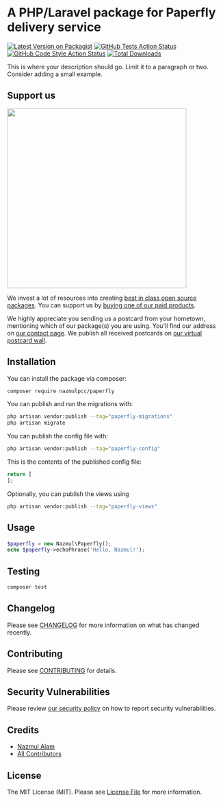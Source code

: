 # A PHP/Laravel package for Paperfly delivery service

[![Latest Version on Packagist](https://img.shields.io/packagist/v/nazmulpcc/paperfly.svg?style=flat-square)](https://packagist.org/packages/nazmulpcc/paperfly)
[![GitHub Tests Action Status](https://img.shields.io/github/actions/workflow/status/nazmulpcc/paperfly/run-tests.yml?branch=main&label=tests&style=flat-square)](https://github.com/nazmulpcc/paperfly/actions?query=workflow%3Arun-tests+branch%3Amain)
[![GitHub Code Style Action Status](https://img.shields.io/github/actions/workflow/status/nazmulpcc/paperfly/fix-php-code-style-issues.yml?branch=main&label=code%20style&style=flat-square)](https://github.com/nazmulpcc/paperfly/actions?query=workflow%3A"Fix+PHP+code+style+issues"+branch%3Amain)
[![Total Downloads](https://img.shields.io/packagist/dt/nazmulpcc/paperfly.svg?style=flat-square)](https://packagist.org/packages/nazmulpcc/paperfly)

This is where your description should go. Limit it to a paragraph or two. Consider adding a small example.

## Support us

[<img src="https://github-ads.s3.eu-central-1.amazonaws.com/paperfly.jpg?t=1" width="419px" />](https://spatie.be/github-ad-click/paperfly)

We invest a lot of resources into creating [best in class open source packages](https://spatie.be/open-source). You can support us by [buying one of our paid products](https://spatie.be/open-source/support-us).

We highly appreciate you sending us a postcard from your hometown, mentioning which of our package(s) you are using. You'll find our address on [our contact page](https://spatie.be/about-us). We publish all received postcards on [our virtual postcard wall](https://spatie.be/open-source/postcards).

## Installation

You can install the package via composer:

```bash
composer require nazmulpcc/paperfly
```

You can publish and run the migrations with:

```bash
php artisan vendor:publish --tag="paperfly-migrations"
php artisan migrate
```

You can publish the config file with:

```bash
php artisan vendor:publish --tag="paperfly-config"
```

This is the contents of the published config file:

```php
return [
];
```

Optionally, you can publish the views using

```bash
php artisan vendor:publish --tag="paperfly-views"
```

## Usage

```php
$paperfly = new Nazmul\Paperfly();
echo $paperfly->echoPhrase('Hello, Nazmul!');
```

## Testing

```bash
composer test
```

## Changelog

Please see [CHANGELOG](CHANGELOG.md) for more information on what has changed recently.

## Contributing

Please see [CONTRIBUTING](CONTRIBUTING.md) for details.

## Security Vulnerabilities

Please review [our security policy](../../security/policy) on how to report security vulnerabilities.

## Credits

- [Nazmul Alam](https://github.com/nazmulpcc)
- [All Contributors](../../contributors)

## License

The MIT License (MIT). Please see [License File](LICENSE.md) for more information.
